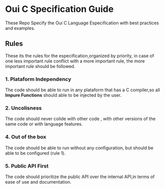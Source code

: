 # Oui C Specification Guide

These Repo Specify the Oui C Language Especification with best practices and examples.

## Rules
These its the rules for the especification,organized by priority, in case of one 
less important rule conflict with a more important rule, the more important rule should be followed.

### 1. Plataform Independency
The code should be able to run in any plataform that has a C compiler,so all **Impure Functions** should able to be injected by the user.

### 2. Uncolisness
The code should never colide with other code , with other versions of the same code or with language features.

### 4. Out of the box
The code should be able to run without any configuration, but should be able to be configured (rule 1).

### 5. Public API First
The code should prioritize the public API over the internal API,in terms of
ease of use and documentation.

